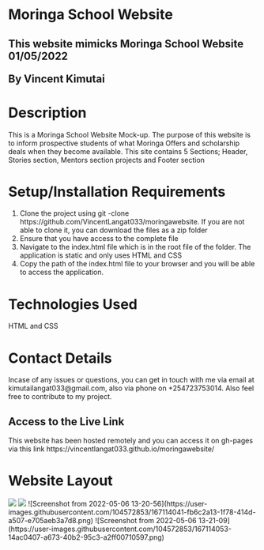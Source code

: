  <h1> Moringa School Website</h1>
 <h2> This website mimicks Moringa School Website 01/05/2022

By Vincent Kimutai</h2>

<h1> Description</h2>

This is a Moringa School Website Mock-up. The purpose of this website is to inform prospective students of what Moringa Offers and scholarship deals when they become available. This site contains 5 Sections; Header, Stories section, Mentors section projects and Footer section
<h1> Setup/Installation Requirements </h1>
<ol>
 <li>Clone the project using git -clone https://github.com/VincentLangat033/moringawebsite.  If you are not able to clone it, you can download the files as a zip folder</li>
 
  <li> Ensure that you have access to the complete file</li>
  <li> Navigate to the index.html file which is in the root file of the folder. The application is static and only uses HTML and CSS </li>
  <li> Copy the path of the index.html file to your browser and you will be able to access the application. </li>
 </ol>
 <h1> Technologies Used</h1>
 HTML and CSS
 <h1> Contact Details</h1>
 Incase of any issues or questions, you can get in touch with me via email at kimutailangat033@gmail.com, also via phone on +254723753014. Also feel free to contribute to my project.
 <h2> Access to the Live Link</h2>
 This website has been hosted remotely and you can access it on gh-pages via this link https://vincentlangat033.github.io/moringawebsite/
 
<h1> Website Layout</h1>
<img src="./assets/images/snip.png" >
<img src="./Desktop/snip.png" >
![Screenshot from 2022-05-06 13-20-56](https://user-images.githubusercontent.com/104572853/167114041-fb6c2a13-1f78-414d-a507-e705aeb3a7d8.png)
![Screenshot from 2022-05-06 13-21-09](https://user-images.githubusercontent.com/104572853/167114053-14ac0407-a673-40b2-95c3-a2ff00710597.png)




